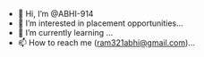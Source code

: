 - 👋 Hi, I’m @ABHI-914
- 👀 I’m interested in placement opportunities...
- 🌱 I’m currently learning ...
- 📫 How to reach me (ram321abhi@gmail.com)...

<!---
ABHI-914/ABHI-914 is a ✨ special ✨ repository because its `README.md` (this file) appears on your GitHub profile.
You can click the Preview link to take a look at your changes.
--->
